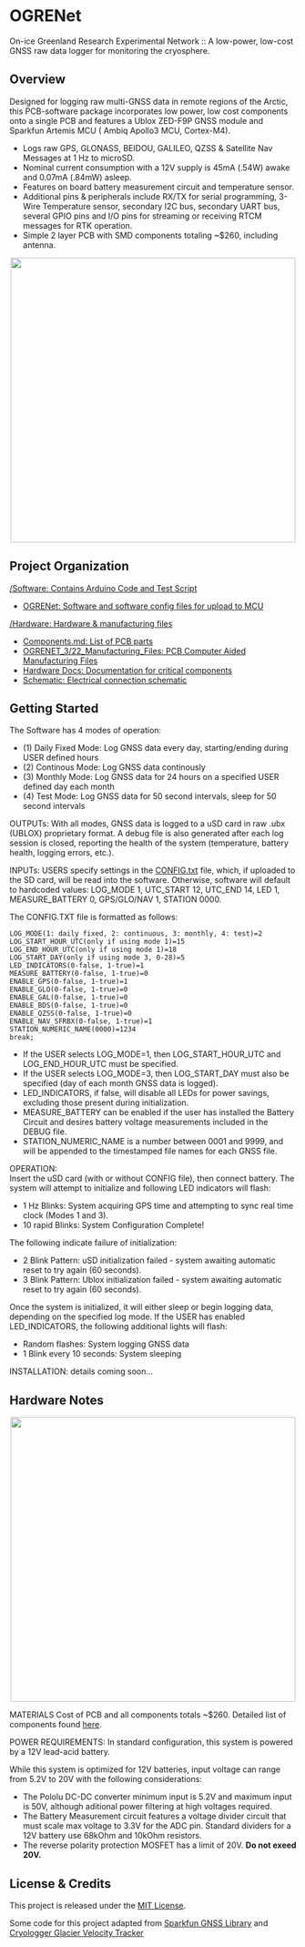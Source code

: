 # OGRENet
On-ice Greenland Research Experimental Network :: A low-power, low-cost GNSS raw data logger for monitoring the cryosphere.

## Overview
Designed for logging raw multi-GNSS data in remote regions of the Arctic, this PCB-software package incorporates low power, low cost components onto a single PCB and features a Ublox ZED-F9P GNSS module and Sparkfun Artemis MCU ( Ambiq Apollo3 MCU, Cortex-M4). 
- Logs raw GPS, GLONASS, BEIDOU, GALILEO, QZSS & Satellite Nav Messages at 1 Hz to microSD.
- Nominal current consumption with a 12V supply is 45mA (.54W) awake and 0.07mA (.84mW) asleep.
- Features on board battery measurement circuit and temperature sensor. 
- Additional pins & peripherals include RX/TX for serial programming, 3-Wire Temperature sensor, secondary I2C bus, secondary UART bus, several GPIO pins and I/O pins for streaming or receiving RTCM messages for RTK operation.  
- Simple 2 layer PCB with SMD components totaling ~$260, including antenna.

<p align="center">
<img src="https://user-images.githubusercontent.com/37055625/159164258-056cc197-e42d-48bf-8e59-d1279da0c638.png" width="500"/>
</p>

## Project Organization 
[/Software: Contains Arduino Code and Test Script](Software)
- [OGRENet: Software and software config files for upload to MCU](OGRENet) <br>


[/Hardware: Hardware & manufacturing files](Hardware)
- [Components.md: List of PCB parts](Hardware/Components.md)
- [OGRENET_3/22_Manufacturing_Files: PCB Computer Aided Manufacturing Files](Hardware/OGRENET_3/22_Manufacturing_Files.zip)
- [Hardware Docs: Documentation for critical components](Hardware/HardwareDocs)
- [Schematic: Electrical connection schematic](Hardware/GNSS_Schematic2.pdf)


## Getting Started 

The Software has 4 modes of operation: 
  - (1) Daily Fixed Mode: Log GNSS data every day, starting/ending during USER defined hours
  - (2) Continous Mode: Log GNSS data continously
  - (3) Monthly Mode: Log GNSS data for 24 hours on a specified USER defined day each month
  - (4) Test Mode: Log GNSS data for 50 second intervals, sleep for 50 second intervals
  
OUTPUTs: With all modes, GNSS data is logged to a uSD card in raw .ubx (UBLOX) proprietary format. A debug file is also generated after each log session is closed, reporting the health of the system (temperature, battery health, logging errors, etc.).
  
INPUTs: USERS specify settings in the [CONFIG.txt](OGRENet/CONFIG) file, which, if uploaded to the SD card, will be read into the software. 
Otherwise, software will default to hardcoded values: LOG_MODE 1, UTC_START 12, UTC_END 14, LED 1, MEASURE_BATTERY 0, GPS/GLO/NAV 1, STATION 0000.

The CONFIG.TXT file is formatted as follows: 

```
LOG_MODE(1: daily fixed, 2: continuous, 3: monthly, 4: test)=2
LOG_START_HOUR_UTC(only if using mode 1)=15
LOG_END_HOUR_UTC(only if using mode 1)=18
LOG_START_DAY(only if using mode 3, 0-28)=5
LED_INDICATORS(0-false, 1-true)=1
MEASURE_BATTERY(0-false, 1-true)=0
ENABLE_GPS(0-false, 1-true)=1
ENABLE_GLO(0-false, 1-true)=0
ENABLE_GAL(0-false, 1-true)=0
ENABLE_BDS(0-false, 1-true)=0
ENABLE_QZSS(0-false, 1-true)=0
ENABLE_NAV_SFRBX(0-false, 1-true)=1
STATION_NUMERIC_NAME(0000)=1234
break;
```

- If the USER selects LOG_MODE=1, then LOG_START_HOUR_UTC and LOG_END_HOUR_UTC must be specified. 
- If the USER selects LOG_MODE=3, then LOG_START_DAY must also be specified (day of each month GNSS data is logged). 
- LED_INDICATORS, if false, will disable all LEDs for power savings, excluding those present during initialization. 
- MEASURE_BATTERY can be enabled if the user has installed the Battery Circuit and desires battery voltage measurements included in the DEBUG file.
- STATION_NUMERIC_NAME is a number between 0001 and 9999, and will be appended to the timestamped file names for each GNSS file. 

OPERATION:  
Insert the uSD card (with or without CONFIG file), then connect battery. The system will attempt to initialize and following LED indicators will flash: 
  - 1 Hz Blinks: System acquiring GPS time and attempting to sync real time clock (Modes 1 and 3).
  - 10 rapid Blinks: System Configuration Complete!
  
 The following indicate failure of initialization: 
  - 2 Blink Pattern: uSD initialization failed - system awaiting automatic reset to try again (60 seconds).
  - 3 Blink Pattern: Ublox initialization failed - system awaiting automatic reset to try again (60 seconds).

Once the system is initialized, it will either sleep or begin logging data, depending on the specified log mode. 
If the USER has enabled LED_INDICATORS, the following additional lights will flash: 
  - Random flashes: System logging GNSS data
  - 1 Blink every 10 seconds: System sleeping

INSTALLATION:
details coming soon...

## Hardware Notes
<p align="center">
<img src="https://user-images.githubusercontent.com/37055625/159168297-7e0709cb-d71b-4a1e-9d3b-56ec911e481a.png" width="500"/>
</p>

MATERIALS
Cost of PCB and all components totals ~$260. Detailed list of components found [here](Hardware/Components.md). <br>

POWER REQUIREMENTS: 
In standard configuration, this system is powered by a 12V lead-acid battery. 
  
While this system is optimized for 12V batteries, input voltage can range from 5.2V to 20V with the following considerations:  
  - The Pololu DC-DC converter minimum input is 5.2V and maximum input is 50V, although aditional power filtering at high voltages required. 
  - The Battery Measurement circuit features a voltage divider circuit that must scale max voltage to 3.3V for the ADC pin. Standard dividers for a 12V battery use 68kOhm and 10kOhm resistors. 
  - The reverse polarity protection MOSFET has a limit of 20V. **Do not exeed 20V.**

## License & Credits
This project is released under the [MIT License](http://opensource.org/licenses/MIT).

Some code for this project adapted from [Sparkfun GNSS Library](https://github.com/sparkfun/SparkFun_u-blox_GNSS_Arduino_Library) and 
[Cryologger Glacier Velocity Tracker](https://github.com/adamgarbo/Cryologger_Glacier_Velocity_Tracker)
